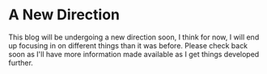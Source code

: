 # A New Direction

This blog will be undergoing a new direction soon, I think for now, I will end up focusing in on different things than it was before. Please check back soon as I'll have more information made available as I get things developed further. 